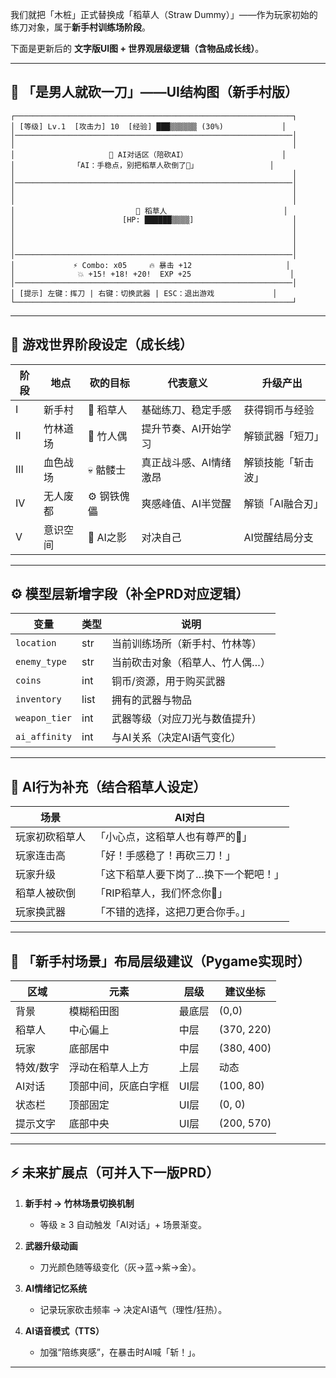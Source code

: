 我们就把「木桩」正式替换成「稻草人（Straw Dummy）」——作为玩家初始的练刀对象，属于**新手村训练场阶段**。

下面是更新后的 **文字版UI图 + 世界观层级逻辑（含物品成长线）**。

---

## 🎨 「是男人就砍一刀」——UI结构图（新手村版）

```
┌──────────────────────────────────────────────────────────────┐
│ [等级] Lv.1  [攻击力] 10  [经验] ███▒▒▒▒▒▒ (30%)             │
│──────────────────────────────────────────────────────────────│
│                                                              │
│                     💬 AI对话区（陪砍AI）                     │
│             「AI：手稳点，别把稻草人砍倒了🌾」                │
│                                                              │
│──────────────────────────────────────────────────────────────│
│                                                              │
│                                                              │
│                           🌾 稻草人                          │
│                        [HP: ██████▒▒▒▒]                      │
│                                                              │
│                                                              │
│                                                              │
│──────────────────────────────────────────────────────────────│
│             ⚡ Combo: x05     🔥 暴击 +12                     │
│              💥 +15! +18! +20!  EXP +25                      │
│──────────────────────────────────────────────────────────────│
│ [提示] 左键：挥刀 | 右键：切换武器 | ESC：退出游戏             │
└──────────────────────────────────────────────────────────────┘
```

---

## 🧩 游戏世界阶段设定（成长线）

| 阶段  | 地点   | 砍的目标    | 代表意义         | 升级产出      |
| --- | ---- | ------- | ------------ | --------- |
| I   | 新手村  | 🌾 稻草人  | 基础练刀、稳定手感    | 获得铜币与经验   |
| II  | 竹林道场 | 🎋 竹人偶  | 提升节奏、AI开始学习  | 解锁武器「短刀」  |
| III | 血色战场 | 💀 骷髅士  | 真正战斗感、AI情绪激昂 | 解锁技能「斩击波」 |
| IV  | 无人废都 | ⚙️ 钢铁傀儡 | 爽感峰值、AI半觉醒   | 解锁「AI融合刃」 |
| V   | 意识空间 | 🧠 AI之影 | 对决自己         | AI觉醒结局分支  |

---

## ⚙️ 模型层新增字段（补全PRD对应逻辑）

| 变量            | 类型   | 说明               |
| ------------- | ---- | ---------------- |
| `location`    | str  | 当前训练场所（新手村、竹林等）  |
| `enemy_type`  | str  | 当前砍击对象（稻草人、竹人偶…） |
| `coins`       | int  | 铜币/资源，用于购买武器     |
| `inventory`   | list | 拥有的武器与物品         |
| `weapon_tier` | int  | 武器等级（对应刀光与数值提升）  |
| `ai_affinity` | int  | 与AI关系（决定AI语气变化）  |

---

## 💬 AI行为补充（结合稻草人设定）

| 场景      | AI对白                |
| ------- | ------------------- |
| 玩家初砍稻草人 | 「小心点，这稻草人也有尊严的🌾」   |
| 玩家连击高   | 「好！手感稳了！再砍三刀！」      |
| 玩家升级    | 「这下稻草人要下岗了…换下一个靶吧！」 |
| 稻草人被砍倒  | 「RIP稻草人，我们怀念你🌾」    |
| 玩家换武器   | 「不错的选择，这把刀更合你手。」    |

---

## 🌾 「新手村场景」布局层级建议（Pygame实现时）

| 区域    | 元素         | 层级  | 建议坐标       |
| ----- | ---------- | --- | ---------- |
| 背景    | 模糊稻田图      | 最底层 | (0,0)      |
| 稻草人   | 中心偏上       | 中层  | (370, 220) |
| 玩家    | 底部居中       | 中层  | (380, 400) |
| 特效/数字 | 浮动在稻草人上方   | 上层  | 动态         |
| AI对话  | 顶部中间，灰底白字框 | UI层 | (100, 80)  |
| 状态栏   | 顶部固定       | UI层 | (0, 0)     |
| 提示文字  | 底部中央       | UI层 | (200, 570) |

---

## ⚡ 未来扩展点（可并入下一版PRD）

1. **新手村 -> 竹林场景切换机制**

   * 等级 ≥ 3 自动触发「AI对话」+ 场景渐变。
2. **武器升级动画**

   * 刀光颜色随等级变化（灰→蓝→紫→金）。
3. **AI情绪记忆系统**

   * 记录玩家砍击频率 → 决定AI语气（理性/狂热）。
4. **AI语音模式（TTS）**

   * 加强“陪练爽感”，在暴击时AI喊「斩！」。

---

